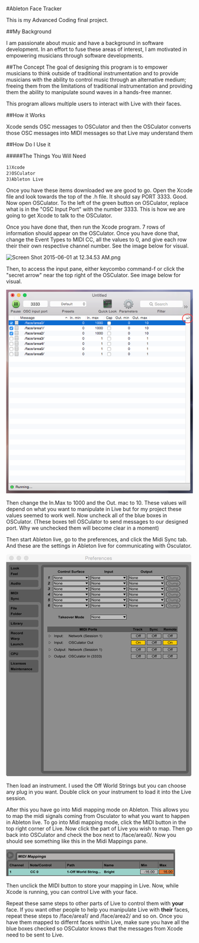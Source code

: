 #Ableton Face Tracker

This is my Advanced Coding final project. 

##My Background 

I am passionate about music and have a background in software development. In an effort to fuse these areas of interest, I am motivated in empowering musicians through software developments.

##The Concept
The goal of designing this program is to empower musicians to think outside of traditional instrumentation and to provide musicians with the ability to control music through an alternative medium; freeing them from the limitations of traditional instrumentation and providing them the ability to manipulate sound waves in a hands-free manner.

This program allows multiple users to interact with Live with their faces. 

##How it Works

Xcode sends OSC messages to OSCulator and then the OSCulator converts those OSC messages into MIDI messages so that Live may understand them 

##How Do I Use it

#####The Things You Will Need

	1)Xcode 
    2)OSCulator
    3)Ableton Live

Once you have these items downloaded we are good to go. Open the Xcode file and look towards the top of the .h file. It should say PORT 3333. Good. Now open OSCulator. To the left of the green button on OSCulator, replace what is in the "OSC Input Port" with the number 3333. This is how we are going to get Xcode to talk to the OSCulator.

Once you have done that, then run the Xcode program. 7 rows of information should appear on the OSCulator. Once you have done that, change the Event Types to MIDI CC, all the values to 0, and give each row their their own respective channel number. See the image below for visual. 

  
![Screen Shot 2015-06-01 at 12.34.53 AM.png](/https://github.com/Keldorado/Final-Project/blob/master/Assets/Screen%20Shot%202015-06-01%20at%2012.34.53%20AM.png)

Then, to access the input pane, either keycombo command-f or click the "secret arrow" near the top right of the OSCulator. See image below for visual.


![Screen Shot 2015-06-01 at 1.04.25 AM.png](https://github.com/Keldorado/Final-Project/blob/master/Assets/Screen%20Shot%202015-06-01%20at%201.04.25%20AM.png)

Then change the In.Max to 1000 and the Out. mac to 10. These values will depend on what you want to manipulate in Live but for my project these values seemed to work well. Now uncheck all of the blue boxes in OSCulator. (These boxes tell OSCulator to send messages to our designed port. Why we unchecked them will become clear in a moment)

Then start Ableton live, go to the preferences, and click the Midi Sync tab. And these are the settings in Ableton live for communicating with Osculator. 

![687474703a2f2f7777772e626a656c6d2e636f6d2f67697453747566662f6162656c746f6e4d69646953657475702e6a7067.jpeg](https://github.com/Keldorado/Final-Project/blob/master/Assets/687474703a2f2f7777772e626a656c6d2e636f6d2f67697453747566662f6162656c746f6e4d69646953657475702e6a7067.jpeg)


Then load an instrument. I used the Off World Strings but you can choose any plug in you want. Double click on your instrument to load it into the Live session. 

After this you have go into Midi mapping mode on Ableton. This allows you to map the midi signals coming from Osculator to what you want to happen in Ableton live. To go into Midi mapping mode, click the MIDI button in the top right corner of Live. Now click the part of Live you wish to map. Then go back into OSCulator and check the box next to /face/area0/. Now you should see something like this in the Midi Mappings pane.


![Screen Shot 2015-06-01 at 1.28.16 AM.png](https://github.com/Keldorado/Final-Project/blob/master/Assets/Screen%20Shot%202015-06-01%20at%201.28.16%20AM.png)

Then unclick the MIDI button to store your mapping in Live. Now, while Xcode is running, you can control Live with your face. 

Repeat these same steps to other parts of Live to control them with **your** face. If you want other people to help you manipulate Live with **their** faces, repeat these steps to /face/area1/ and /face/area2/ and so on. Once you have them mapped to differnt faces within Live, make sure you have all the blue boxes checked so OSCulator knows that the messages from Xcode need to be sent to Live. 



